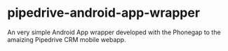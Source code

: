 pipedrive-android-app-wrapper
=============================

An very simple Android App wrapper developed with the Phonegap to the amaizing Pipedrive CRM mobile webapp.